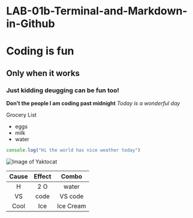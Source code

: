 # LAB-01b-Terminal-and-Markdown-in-Github

# Coding is fun
## Only when it works
### Just kidding deugging can be fun too! 


**Don't the people I am coding past midnight**
_Today is a wonderful day_


Grocery List
* eggs
* milk
* water


```js
console.log("Hi the world has nice weather today")
```
![Image of Yaktocat](https://i.ibb.co/pxLHyyM/assortment-of-colorful-ripe-tropical-fruits-top-royalty-free-image-995518546-1564092355.jpg)



| Cause | Effect |   Combo   |
|:------:|:---------:|:---------:|
|    H   |    2 O    |   water   |
|   VS   |    code   |  VS code  |
|  Cool  |    Ice    | Ice Cream |

